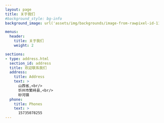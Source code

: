 ```yaml
---
layout: page
title: 关于我们
#background_style: bg-info
background_image: url('assets/img/backgrounds/image-from-rawpixel-id-1199650-jpeg.jpg')

menus:
  header:
    title: 关于我们
    weight: 2

sections:
- type: address.html
  section_id: address
  title: 欢迎联系我们
  address:
    title: Address
    text: >
      山西省,<br/>
      忻州市繁峙县,<br/>
      砂河镇
  phone:
    title: Phones
    text: >
      15735078255
---
```

